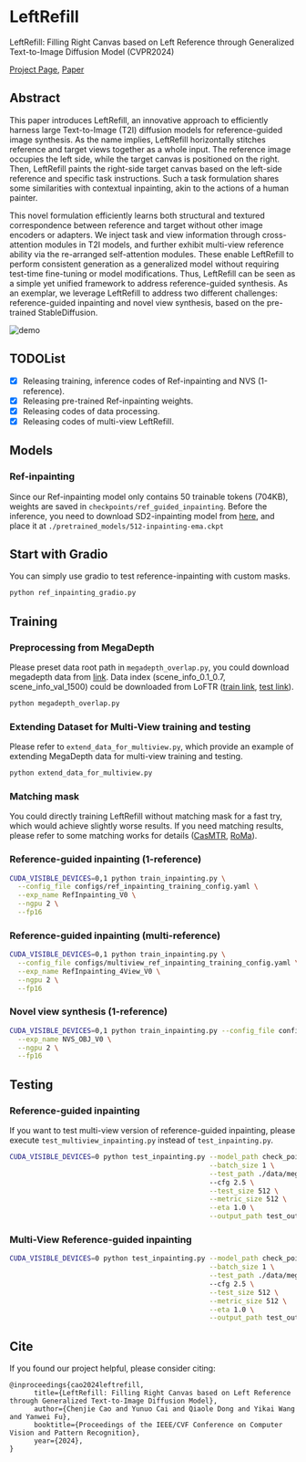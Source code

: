 # LeftRefill
LeftRefill: Filling Right Canvas based on Left Reference through Generalized Text-to-Image Diffusion Model (CVPR2024)

[Project Page](https://ewrfcas.github.io/LeftRefill/),
[Paper](https://arxiv.org/abs/2305.11577)


## Abstract

This paper introduces LeftRefill, an innovative approach to efficiently harness large Text-to-Image (T2I) diffusion models for reference-guided image synthesis. 
As the name implies, LeftRefill horizontally stitches reference and target views together as a whole input. 
The reference image occupies the left side, while the target canvas is positioned on the right.
Then, LeftRefill paints the right-side target canvas based on the left-side reference and specific task instructions. 
Such a task formulation shares some similarities with contextual inpainting, akin to the actions of a human painter.

This novel formulation efficiently learns both structural and textured correspondence between reference and target without other image encoders or adapters.
We inject task and view information through cross-attention modules in T2I models, and further exhibit multi-view reference ability via the re-arranged self-attention modules.
These enable LeftRefill to perform consistent generation as a generalized model without requiring test-time fine-tuning or model modifications.
Thus, LeftRefill can be seen as a simple yet unified framework to address reference-guided synthesis. 
As an exemplar, we leverage LeftRefill to address two different challenges: reference-guided inpainting and novel view synthesis, based on the pre-trained StableDiffusion.

![demo](asserts/ref_inpainting_demo.gif)


## TODOList

- [x] Releasing training, inference codes of Ref-inpainting and NVS (1-reference).
- [x] Releasing pre-trained Ref-inpainting weights.
- [x] Releasing codes of data processing.
- [x] Releasing codes of multi-view LeftRefill.

## Models

### Ref-inpainting

Since our Ref-inpainting model only contains 50 trainable tokens (704KB), weights are saved in ```checkpoints/ref_guided_inpainting```.
Before the inference, you need to download SD2-inpainting model from [here](https://huggingface.co/stabilityai/stable-diffusion-2-inpainting/blob/main/512-inpainting-ema.ckpt), 
and place it at ```./pretrained_models/512-inpainting-ema.ckpt```

## Start with Gradio

You can simply use gradio to test reference-inpainting with custom masks.

```bash
python ref_inpainting_gradio.py
```

## Training

### Preprocessing from MegaDepth

Please preset data root path in ```megadepth_overlap.py```, you could download megadepth data from [link](https://www.cs.cornell.edu/projects/megadepth/dataset/Megadepth_v1/MegaDepth_v1.tar.gz).
Data index (scene_info_0.1_0.7, scene_info_val_1500) could be downloaded from LoFTR ([train link](https://drive.google.com/file/d/1YMAAqCQLmwMLqAkuRIJLDZ4dlsQiOiNA/view?usp=drive_link), [test link](https://drive.google.com/file/d/12yKniNWebDHRTCwhBNJmxYMPgqYX3Nhv/view?usp=drive_link)).

```bash
python megadepth_overlap.py
```
### Extending Dataset for Multi-View training and testing

Please refer to ```extend_data_for_multiview.py```, which provide an example of extending MegaDepth data for multi-view training and testing.

```bash
python extend_data_for_multiview.py
```

### Matching mask

You could directly training LeftRefill without matching mask for a fast try, which would achieve slightly worse results. If you need matching results, please refer to some matching works for details ([CasMTR](https://github.com/ewrfcas/CasMTR.git), [RoMa](https://github.com/Parskatt/RoMa.git)).

### Reference-guided inpainting (1-reference)

```bash
CUDA_VISIBLE_DEVICES=0,1 python train_inpainting.py \
  --config_file configs/ref_inpainting_training_config.yaml \
  --exp_name RefInpainting_V0 \
  --ngpu 2 \
  --fp16
```

### Reference-guided inpainting (multi-reference)

```bash
CUDA_VISIBLE_DEVICES=0,1 python train_inpainting.py \
  --config_file configs/multiview_ref_inpainting_training_config.yaml \
  --exp_name RefInpainting_4View_V0 \
  --ngpu 2 \
  --fp16
```

### Novel view synthesis (1-reference)

```bash
CUDA_VISIBLE_DEVICES=0,1 python train_inpainting.py --config_file configs/nvs_training_config.yaml \
  --exp_name NVS_OBJ_V0 \
  --ngpu 2 \
  --fp16
```

## Testing

### Reference-guided inpainting

If you want to test multi-view version of reference-guided inpainting, please execute ```test_multiview_inpainting.py``` instead of ```test_inpainting.py```.

```bash
CUDA_VISIBLE_DEVICES=0 python test_inpainting.py --model_path check_points/ref_guided_inpainting \
                                                 --batch_size 1 \
                                                 --test_path ./data/megadepth_0.4_0.7/match_test_image_pairs \ 
                                                 --cfg 2.5 \
                                                 --test_size 512 \
                                                 --metric_size 512 \
                                                 --eta 1.0 \
                                                 --output_path test_outputs_compare
```

### Multi-View Reference-guided inpainting

```bash
CUDA_VISIBLE_DEVICES=0 python test_inpainting.py --model_path check_points/ref_guided_inpainting \
                                                 --batch_size 1 \
                                                 --test_path ./data/megadepth_0.4_0.7/match_test_image_pairs \ 
                                                 --cfg 2.5 \
                                                 --test_size 512 \
                                                 --metric_size 512 \
                                                 --eta 1.0 \
                                                 --output_path test_outputs_compare
```

## Cite

If you found our project helpful, please consider citing:

```
@inproceedings{cao2024leftrefill,
      title={LeftRefill: Filling Right Canvas based on Left Reference through Generalized Text-to-Image Diffusion Model}, 
      author={Chenjie Cao and Yunuo Cai and Qiaole Dong and Yikai Wang and Yanwei Fu},
      booktitle={Proceedings of the IEEE/CVF Conference on Computer Vision and Pattern Recognition},
      year={2024},
}
```